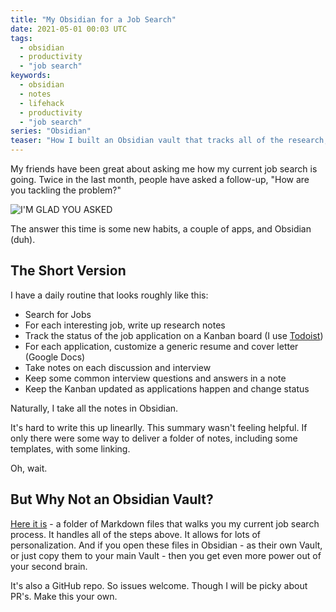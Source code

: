 ```yaml
---
title: "My Obsidian for a Job Search"
date: 2021-05-01 00:03 UTC
tags:
  - obsidian
  - productivity
  - "job search"
keywords:
  - obsidian
  - notes
  - lifehack
  - productivity
  - "job search"
series: "Obsidian"
teaser: "How I built an Obsidian vault that tracks all of the research, interview notes, and status during a job search."    
---
```


[todo]: https://todoist.com
[vault]: https://github.com/infews/job_search_in_obsidian

My friends have been great about asking me how my current job search is going. Twice in the last month, people have asked a follow-up, "How are you tackling the problem?"

![I'M GLAD YOU ASKED](images/obsidian/glad.jpg)

The answer this time is some new habits, a couple of apps, and Obsidian (duh).

## The Short Version

I have a daily routine that looks roughly like this:

- Search for Jobs
- For each interesting job, write up research notes
- Track the status of the job application on a Kanban board (I use [Todoist][todo])
- For each application, customize a generic resume and cover letter (Google Docs)
- Take notes on each discussion and interview
- Keep some common interview questions and answers in a note
- Keep the Kanban updated as applications happen and change status

Naturally, I take all the notes in Obsidian.

It's hard to write this up linearlly. This summary wasn't feeling helpful. If only there were some way to deliver a folder of notes, including some templates, with some linking.

Oh, wait.

## But Why Not an Obsidian Vault?

[Here it is][vault] - a folder of Markdown files that walks you my current job search process. It handles all of the steps above. It allows for lots of personalization. And if you open these files in Obsidian - as their own Vault, or just copy them to your main Vault - then you get even more power out of your second brain.

It's also a GitHub repo. So issues welcome. Though I will be picky about PR's. Make this your own.



